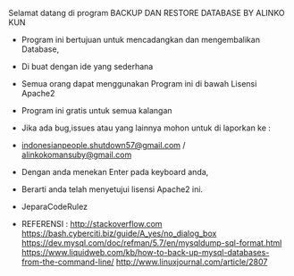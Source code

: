  Selamat datang di program BACKUP DAN RESTORE DATABASE BY ALINKO KUN
 

 - Program ini bertujuan untuk mencadangkan dan mengembalikan Database,
 - Di buat dengan ide yang sederhana
 - Semua orang dapat menggunakan Program ini di bawah Lisensi Apache2
 - Program ini gratis untuk semua kalangan
 - Jika ada bug,issues atau yang lainnya mohon untuk di laporkan ke : 
 - indonesianpeople.shutdown57@gmail.com / alinkokomansuby@gmail.com
 - Dengan anda menekan Enter pada keyboard anda,
 - Berarti anda telah menyetujui lisensi Apache2 ini.

 - JeparaCodeRulez

 - REFERENSI :
 http://stackoverflow.com
 https://bash.cyberciti.biz/guide/A_yes/no_dialog_box
 https://dev.mysql.com/doc/refman/5.7/en/mysqldump-sql-format.html
 https://www.liquidweb.com/kb/how-to-back-up-mysql-databases-from-the-command-line/
 http://www.linuxjournal.com/article/2807